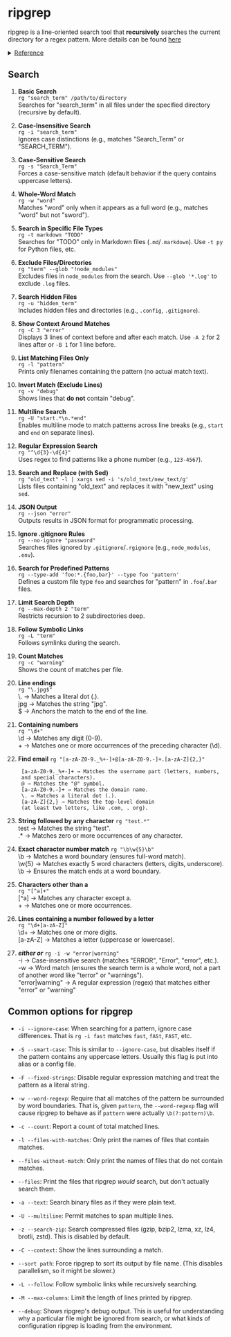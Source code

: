 # ripgrep  

<!-- toc -->

ripgrep is a line-oriented search tool that **recursively** searches the current directory for a regex pattern. More details can be found <a href="https://github.com/BurntSushi/ripgrep" target="blank">here</a>

<details>

<summary><u>Reference</u></summary>

ripgrep 14.1.1 (rev 4649aa9700)
Andrew Gallant <jamslam@gmail.com>

ripgrep (rg) recursively searches the current directory for lines matching
a regex pattern. By default, ripgrep will respect gitignore rules and
automatically skip hidden files/directories and binary files.

Use -h for short descriptions and --help for more details.

Project home page: <https://github.com/BurntSushi/ripgrep>

USAGE:
    rg [OPTIONS] PATTERN [PATH ...]
    rg [OPTIONS] -e PATTERN ... [PATH ...]
    rg [OPTIONS] -f PATTERNFILE ... [PATH ...]
    rg [OPTIONS] --files [PATH ...]
    rg [OPTIONS] --type-list
    command | rg [OPTIONS] PATTERN
    rg [OPTIONS] --help
    rg [OPTIONS] --version

POSITIONAL ARGUMENTS:
    <PATTERN>
        A regular expression used for searching. To match a pattern beginning
        with a dash, use the -e/--regexp flag.

        For example, to search for the literal '-foo', you can use this flag:

            rg -e -foo

        You can also use the special '--' delimiter to indicate that no more
        flags will be provided. Namely, the following is equivalent to the
        above:

            rg -- -foo

    <PATH>...
        A file or directory to search. Directories are searched recursively.
        File paths specified on the command line override glob and ignore
        rules.

INPUT OPTIONS:
    -e PATTERN, --regexp=PATTERN
        A pattern to search for. This option can be provided multiple times,
        where all patterns given are searched, in addition to any patterns
        provided by -f/--file. Lines matching at least one of the provided
        patterns are printed. This flag can also be used when searching for
        patterns that start with a dash.

        For example, to search for the literal -foo:

            rg -e -foo

        You can also use the special -- delimiter to indicate that no more
        flags will be provided. Namely, the following is equivalent to the
        above:

            rg -- -foo

        When -f/--file or -e/--regexp is used, then ripgrep treats all
        positional arguments as files or directories to search.

    -f PATTERNFILE, --file=PATTERNFILE
        Search for patterns from the given file, with one pattern per line.
        When this flag is used multiple times or in combination with the
        -e/--regexp flag, then all patterns provided are searched. Empty
        pattern lines will match all input lines, and the newline is not
        counted as part of the pattern.

        A line is printed if and only if it matches at least one of the
        patterns.

        When PATTERNFILE is -, then stdin will be read for the patterns.

        When -f/--file or -e/--regexp is used, then ripgrep treats all
        positional arguments as files or directories to search.

    --pre=COMMAND
        For each input PATH, this flag causes ripgrep to search the standard
        output of COMMAND PATH instead of the contents of PATH. This option
        expects the COMMAND program to either be a path or to be available in
        your PATH. Either an empty string COMMAND or the --no-pre flag will
        disable this behavior.

        WARNING: When this flag is set, ripgrep will unconditionally spawn a
        process for every file that is searched. Therefore, this can incur an
        unnecessarily large performance penalty if you don't otherwise need the
        flexibility offered by this flag. One possible mitigation to this is to
        use the --pre-glob flag to limit which files a preprocessor is run
        with.

        A preprocessor is not run when ripgrep is searching stdin.

        When searching over sets of files that may require one of several
        preprocessors, COMMAND should be a wrapper program which first
        classifies PATH based on magic numbers/content or based on the PATH
        name and then dispatches to an appropriate preprocessor. Each COMMAND
        also has its standard input connected to PATH for convenience.

        For example, a shell script for COMMAND might look like:

            case "$1" in
            *.pdf)
                exec pdftotext "$1" -
                ;;
            *)
                case $(file "$1") in
                *Zstandard*)
                    exec pzstd -cdq
                    ;;
                *)
                    exec cat
                    ;;
                esac
                ;;
            esac

        The above script uses pdftotext to convert a PDF file to plain text.
        For all other files, the script uses the file utility to sniff the type
        of the file based on its contents. If it is a compressed file in the
        Zstandard format, then pzstd is used to decompress the contents to
        stdout.

        This overrides the -z/--search-zip flag.

    --pre-glob=GLOB
        This flag works in conjunction with the --pre flag. Namely, when one or
        more --pre-glob flags are given, then only files that match the given
        set of globs will be handed to the command specified by the --pre flag.
        Any non-matching files will be searched without using the preprocessor
        command.

        This flag is useful when searching many files with the --pre flag.
        Namely, it provides the ability to avoid process overhead for files
        that don't need preprocessing. For example, given the following shell
        script, pre-pdftotext:

            #!/bin/sh
            pdftotext "$1" -

        then it is possible to use --pre pre-pdftotext --pre-glob '*.pdf' to
        make it so ripgrep only executes the pre-pdftotext command on files
        with a .pdf extension.

        Multiple --pre-glob flags may be used. Globbing rules match gitignore
        globs. Precede a glob with a ! to exclude it.

        This flag has no effect if the --pre flag is not used.

    -z, --search-zip
        This flag instructs ripgrep to search in compressed files. Currently
        gzip, bzip2, xz, LZ4, LZMA, Brotli and Zstd files are supported. This
        option expects the decompression binaries (such as gzip) to be
        available in your PATH. If the required binaries are not found, then
        ripgrep will not emit an error messages by default. Use the --debug
        flag to see more information.

        Note that this flag does not make ripgrep search archive formats as
        directory trees. It only makes ripgrep detect compressed files and then
        decompress them before searching their contents as it would any other
        file.

        This overrides the --pre flag.

        This flag can be disabled with --no-search-zip.

SEARCH OPTIONS:
    -s, --case-sensitive
        Execute the search case sensitively. This is the default mode.

        This is a global option that applies to all patterns given to ripgrep.
        Individual patterns can still be matched case insensitively by using
        inline regex flags. For example, (?i)abc will match abc case
        insensitively even when this flag is used.

        This flag overrides the -i/--ignore-case and -S/--smart-case flags.

    --crlf
        When enabled, ripgrep will treat CRLF (\r\n) as a line terminator
        instead of just \n.

        Principally, this permits the line anchor assertions ^ and $ in regex
        patterns to treat CRLF, CR or LF as line terminators instead of just
        LF. Note that they will never match between a CR and a LF. CRLF is
        treated as one single line terminator.

        When using the default regex engine, CRLF support can also be enabled
        inside the pattern with the R flag. For example, (?R:$) will match just
        before either CR or LF, but never between CR and LF.

        This flag overrides --null-data.

        This flag can be disabled with --no-crlf.

    --dfa-size-limit=NUM+SUFFIX?
        The upper size limit of the regex DFA. The default limit is something
        generous for any single pattern or for many smallish patterns. This
        should only be changed on very large regex inputs where the (slower)
        fallback regex engine may otherwise be used if the limit is reached.

        The input format accepts suffixes of K, M or G which correspond to
        kilobytes, megabytes and gigabytes, respectively. If no suffix is
        provided the input is treated as bytes.

    -E ENCODING, --encoding=ENCODING
        Specify the text encoding that ripgrep will use on all files searched.
        The default value is auto, which will cause ripgrep to do a best effort
        automatic detection of encoding on a per-file basis. Automatic
        detection in this case only applies to files that begin with a UTF-8 or
        UTF-16 byte-order mark (BOM). No other automatic detection is
        performed. One can also specify none which will then completely disable
        BOM sniffing and always result in searching the raw bytes, including a
        BOM if it's present, regardless of its encoding.

        Other supported values can be found in the list of labels here:
        https://encoding.spec.whatwg.org/#concept-encoding-get.

        For more details on encoding and how ripgrep deals with it, see
        GUIDE.md.

        The encoding detection that ripgrep uses can be reverted to its
        automatic mode via the --no-encoding flag.

    --engine=ENGINE
        Specify which regular expression engine to use. When you choose a regex
        engine, it applies that choice for every regex provided to ripgrep
        (e.g., via multiple -e/--regexp or -f/--file flags).

        Accepted values are default, pcre2, or auto.

        The default value is default, which is usually the fastest and should
        be good for most use cases. The pcre2 engine is generally useful when
        you want to use features such as look-around or backreferences. auto
        will dynamically choose between supported regex engines depending on
        the features used in a pattern on a best effort basis.

        Note that the pcre2 engine is an optional ripgrep feature. If PCRE2
        wasn't included in your build of ripgrep, then using this flag will
        result in ripgrep printing an error message and exiting.

        This overrides previous uses of the -P/--pcre2 and --auto-hybrid-regex
        flags.

    -F, --fixed-strings
        Treat all patterns as literals instead of as regular expressions. When
        this flag is used, special regular expression meta characters such as
        .(){}*+ should not need be escaped.

        This flag can be disabled with --no-fixed-strings.

    -i, --ignore-case
        When this flag is provided, all patterns will be searched case
        insensitively. The case insensitivity rules used by ripgrep's default
        regex engine conform to Unicode's "simple" case folding rules.

        This is a global option that applies to all patterns given to ripgrep.
        Individual patterns can still be matched case sensitively by using
        inline regex flags. For example, (?-i)abc will match abc case
        sensitively even when this flag is used.

        This flag overrides -s/--case-sensitive and -S/--smart-case.

    -v, --invert-match
        This flag inverts matching. That is, instead of printing lines that
        match, ripgrep will print lines that don't match.

        Note that this only inverts line-by-line matching. For example,
        combining this flag with -l/--files-with-matches will emit files that
        contain any lines that do not match the patterns given. That's not the
        same as, for example, --files-without-match, which will emit files that
        do not contain any matching lines.

        This flag can be disabled with --no-invert-match.

    -x, --line-regexp
        When enabled, ripgrep will only show matches surrounded by line
        boundaries. This is equivalent to surrounding every pattern with ^ and
        $. In other words, this only prints lines where the entire line
        participates in a match.

        This overrides the -w/--word-regexp flag.

    -m NUM, --max-count=NUM
        Limit the number of matching lines per file searched to NUM.

        Note that 0 is a legal value but not likely to be useful. When used,
        ripgrep won't search anything.

    --mmap
        When enabled, ripgrep will search using memory maps when possible. This
        is enabled by default when ripgrep thinks it will be faster.

        Memory map searching cannot be used in all circumstances. For example,
        when searching virtual files or streams likes stdin. In such cases,
        memory maps will not be used even when this flag is enabled.

        Note that ripgrep may abort unexpectedly when memory maps are used if
        it searches a file that is simultaneously truncated. Users can opt out
        of this possibility by disabling memory maps.

        This flag can be disabled with --no-mmap.

    -U, --multiline
        This flag enable searching across multiple lines.

        When multiline mode is enabled, ripgrep will lift the restriction that
        a match cannot include a line terminator. For example, when multiline
        mode is not enabled (the default), then the regex \p{any} will match
        any Unicode codepoint other than \n. Similarly, the regex \n is
        explicitly forbidden, and if you try to use it, ripgrep will return an
        error. However, when multiline mode is enabled, \p{any} will match any
        Unicode codepoint, including \n, and regexes like \n are permitted.

        An important caveat is that multiline mode does not change the match
        semantics of .. Namely, in most regex matchers, a . will by default
        match any character other than \n, and this is true in ripgrep as well.
        In order to make . match \n, you must enable the "dot all" flag inside
        the regex. For example, both (?s). and (?s:.) have the same semantics,
        where . will match any character, including \n. Alternatively, the
        --multiline-dotall flag may be passed to make the "dot all" behavior
        the default. This flag only applies when multiline search is enabled.

        There is no limit on the number of the lines that a single match can
        span.

        WARNING: Because of how the underlying regex engine works, multiline
        searches may be slower than normal line-oriented searches, and they may
        also use more memory. In particular, when multiline mode is enabled,
        ripgrep requires that each file it searches is laid out contiguously in
        memory (either by reading it onto the heap or by memory-mapping it).
        Things that cannot be memory-mapped (such as stdin) will be consumed
        until EOF before searching can begin. In general, ripgrep will only do
        these things when necessary. Specifically, if the -U/--multiline flag
        is provided but the regex does not contain patterns that would match \n
        characters, then ripgrep will automatically avoid reading each file
        into memory before searching it. Nevertheless, if you only care about
        matches spanning at most one line, then it is always better to disable
        multiline mode.

        This overrides the --stop-on-nonmatch flag.

        This flag can be disabled with --no-multiline.

    --multiline-dotall
        This flag enables "dot all" mode in all regex patterns. This causes .
        to match line terminators when multiline searching is enabled. This
        flag has no effect if multiline searching isn't enabled with the
        -U/--multiline flag.

        Normally, a . will match any character except line terminators. While
        this behavior typically isn't relevant for line-oriented matching
        (since matches can span at most one line), this can be useful when
        searching with the -U/--multiline flag. By default, multiline mode runs
        without "dot all" mode enabled.

        This flag is generally intended to be used in an alias or your ripgrep
        config file if you prefer "dot all" semantics by default. Note that
        regardless of whether this flag is used, "dot all" semantics can still
        be controlled via inline flags in the regex pattern itself, e.g.,
        (?s:.) always enables "dot all" whereas (?-s:.) always disables "dot
        all". Moreover, you can use character classes like \p{any} to match any
        Unicode codepoint regardless of whether "dot all" mode is enabled or
        not.

        This flag can be disabled with --no-multiline-dotall.

    --no-unicode
        This flag disables Unicode mode for all patterns given to ripgrep.

        By default, ripgrep will enable "Unicode mode" in all of its regexes.
        This has a number of consequences:

        ΓÇó . will only match valid UTF-8 encoded Unicode scalar values.

        ΓÇó Classes like \w, \s, \d are all Unicode aware and much bigger than
        their ASCII only versions.

        ΓÇó Case insensitive matching will use Unicode case folding.

        ΓÇó A large array of classes like \p{Emoji} are available. (Although the
        specific set of classes available varies based on the regex engine. In
        general, the default regex engine has more classes available to it.)

        ΓÇó Word boundaries (\b and \B) use the Unicode definition of a word
        character.

        In some cases it can be desirable to turn these things off. This flag
        will do exactly that. For example, Unicode mode can sometimes have a
        negative impact on performance, especially when things like \w are used
        frequently (including via bounded repetitions like \w{100}) when only
        their ASCII interpretation is needed.

        This flag can be disabled with --unicode.

    --null-data
        Enabling this flag causes ripgrep to use NUL as a line terminator
        instead of the default of \n.

        This is useful when searching large binary files that would otherwise
        have very long lines if \n were used as the line terminator. In
        particular, ripgrep requires that, at a minimum, each line must fit
        into memory. Using NUL instead can be a useful stopgap to keep memory
        requirements low and avoid OOM (out of memory) conditions.

        This is also useful for processing NUL delimited data, such as that
        emitted when using ripgrep's -0/--null flag or find's --print0 flag.

        Using this flag implies -a/--text. It also overrides --crlf.

    -P, --pcre2
        When this flag is present, ripgrep will use the PCRE2 regex engine
        instead of its default regex engine.

        This is generally useful when you want to use features such as
        look-around or backreferences.

        Using this flag is the same as passing --engine=pcre2. Users may
        instead elect to use --engine=auto to ask ripgrep to automatically
        select the right regex engine based on the patterns given. This flag
        and the --engine flag override one another.

        Note that PCRE2 is an optional ripgrep feature. If PCRE2 wasn't
        included in your build of ripgrep, then using this flag will result in
        ripgrep printing an error message and exiting. PCRE2 may also have
        worse user experience in some cases, since it has fewer introspection
        APIs than ripgrep's default regex engine. For example, if you use a \n
        in a PCRE2 regex without the -U/--multiline flag, then ripgrep will
        silently fail to match anything instead of reporting an error
        immediately (like it does with the default regex engine).

        This flag can be disabled with --no-pcre2.

    --regex-size-limit=NUM+SUFFIX?
        The size limit of the compiled regex, where the compiled regex
        generally corresponds to a single object in memory that can match all
        of the patterns provided to ripgrep. The default limit is generous
        enough that most reasonable patterns (or even a small number of them)
        should fit.

        This useful to change when you explicitly want to let ripgrep spend
        potentially much more time and/or memory building a regex matcher.

        The input format accepts suffixes of K, M or G which correspond to
        kilobytes, megabytes and gigabytes, respectively. If no suffix is
        provided the input is treated as bytes.

    -S, --smart-case
        This flag instructs ripgrep to searches case insensitively if the
        pattern is all lowercase. Otherwise, ripgrep will search case
        sensitively.

        A pattern is considered all lowercase if both of the following rules
        hold:

        ΓÇó First, the pattern contains at least one literal character. For
        example, a\w contains a literal (a) but just \w does not.

        ΓÇó Second, of the literals in the pattern, none of them are considered
        to be uppercase according to Unicode. For example, foo\pL has no
        uppercase literals but Foo\pL does.

        This overrides the -s/--case-sensitive and -i/--ignore-case flags.

    --stop-on-nonmatch
        Enabling this option will cause ripgrep to stop reading a file once it
        encounters a non-matching line after it has encountered a matching
        line. This is useful if it is expected that all matches in a given file
        will be on sequential lines, for example due to the lines being sorted.

        This overrides the -U/--multiline flag.

    -a, --text
        This flag instructs ripgrep to search binary files as if they were
        text. When this flag is present, ripgrep's binary file detection is
        disabled. This means that when a binary file is searched, its contents
        may be printed if there is a match. This may cause escape codes to be
        printed that alter the behavior of your terminal.

        When binary file detection is enabled, it is imperfect. In general, it
        uses a simple heuristic. If a NUL byte is seen during search, then the
        file is considered binary and searching stops (unless this flag is
        present). Alternatively, if the --binary flag is used, then ripgrep
        will only quit when it sees a NUL byte after it sees a match (or
        searches the entire file).

        This flag overrides the --binary flag.

        This flag can be disabled with --no-text.

    -j NUM, --threads=NUM
        This flag sets the approximate number of threads to use. A value of 0
        (which is the default) causes ripgrep to choose the thread count using
        heuristics.

    -w, --word-regexp
        When enabled, ripgrep will only show matches surrounded by word
        boundaries. This is equivalent to surrounding every pattern with
        \b{start-half} and \b{end-half}.

        This overrides the -x/--line-regexp flag.

    --auto-hybrid-regex
        DEPRECATED. Use --engine instead.

        When this flag is used, ripgrep will dynamically choose between
        supported regex engines depending on the features used in a pattern.
        When ripgrep chooses a regex engine, it applies that choice for every
        regex provided to ripgrep (e.g., via multiple -e/--regexp or -f/--file
        flags).

        As an example of how this flag might behave, ripgrep will attempt to
        use its default finite automata based regex engine whenever the pattern
        can be successfully compiled with that regex engine. If PCRE2 is
        enabled and if the pattern given could not be compiled with the default
        regex engine, then PCRE2 will be automatically used for searching. If
        PCRE2 isn't available, then this flag has no effect because there is
        only one regex engine to choose from.

        In the future, ripgrep may adjust its heuristics for how it decides
        which regex engine to use. In general, the heuristics will be limited
        to a static analysis of the patterns, and not to any specific runtime
        behavior observed while searching files.

        The primary downside of using this flag is that it may not always be
        obvious which regex engine ripgrep uses, and thus, the match semantics
        or performance profile of ripgrep may subtly and unexpectedly change.
        However, in many cases, all regex engines will agree on what
        constitutes a match and it can be nice to transparently support more
        advanced regex features like look-around and backreferences without
        explicitly needing to enable them.

        This flag can be disabled with --no-auto-hybrid-regex.

    --no-pcre2-unicode
        DEPRECATED. Use --no-unicode instead.

        Note that Unicode mode is enabled by default.

        This flag can be disabled with --pcre2-unicode.

FILTER OPTIONS:
    --binary
        Enabling this flag will cause ripgrep to search binary files. By
        default, ripgrep attempts to automatically skip binary files in order
        to improve the relevance of results and make the search faster.

        Binary files are heuristically detected based on whether they contain a
        NUL byte or not. By default (without this flag set), once a NUL: byte
        is seen, ripgrep will stop searching the file. Usually, NUL bytes occur
        in the beginning of most binary files. If a NUL byte occurs after a
        match, then ripgrep will not print the match, stop searching that file,
        and emit a warning that some matches are being suppressed.

        In contrast, when this flag is provided, ripgrep will continue
        searching a file even if a NUL byte is found. In particular, if a NUL
        byte is found then ripgrep will continue searching until either a match
        is found or the end of the file is reached, whichever comes sooner. If
        a match is found, then ripgrep will stop and print a warning saying
        that the search stopped prematurely.

        If you want ripgrep to search a file without any special NUL byte
        handling at all (and potentially print binary data to stdout), then you
        should use the -a/--text flag.

        The --binary flag is a flag for controlling ripgrep's automatic
        filtering mechanism. As such, it does not need to be used when
        searching a file explicitly or when searching stdin. That is, it is
        only applicable when recursively searching a directory.

        When the -u/--unrestricted flag is provided for a third time, then this
        flag is automatically enabled.

        This flag overrides the -a/--text flag.

        This flag can be disabled with --no-binary.

    -L, --follow
        This flag instructs ripgrep to follow symbolic links while traversing
        directories. This behavior is disabled by default. Note that ripgrep
        will check for symbolic link loops and report errors if it finds one.
        ripgrep will also report errors for broken links. To suppress error
        messages, use the --no-messages flag.

        This flag can be disabled with --no-follow.

    -g GLOB, --glob=GLOB
        Include or exclude files and directories for searching that match the
        given glob. This always overrides any other ignore logic. Multiple glob
        flags may be used. Globbing rules match .gitignore globs. Precede a
        glob with a ! to exclude it. If multiple globs match a file or
        directory, the glob given later in the command line takes precedence.

        As an extension, globs support specifying alternatives: "-g'"ab{c,d}*'
        is equivalent to "-g""abc""-g"abd. Empty alternatives like "-g'"ab{,c}'
        are not currently supported. Note that this syntax extension is also
        currently enabled in gitignore files, even though this syntax isn't
        supported by git itself. ripgrep may disable this syntax extension in
        gitignore files, but it will always remain available via the -g/--glob
        flag.

        When this flag is set, every file and directory is applied to it to
        test for a match. For example, if you only want to search in a
        particular directory foo, then "-g"foo is incorrect because foo/bar
        does not match the glob foo. Instead, you should use "-g'"foo/**'.

    --glob-case-insensitive
        Process all glob patterns given with the -g/--glob flag case
        insensitively. This effectively treats -g/--glob as --iglob.

        This flag can be disabled with --no-glob-case-insensitive.

    -., --hidden
        Search hidden files and directories. By default, hidden files and
        directories are skipped. Note that if a hidden file or a directory is
        whitelisted in an ignore file, then it will be searched even if this
        flag isn't provided. Similarly if a hidden file or directory is given
        explicitly as an argument to ripgrep.

        A file or directory is considered hidden if its base name starts with a
        dot character (.). On operating systems which support a "hidden" file
        attribute, like Windows, files with this attribute are also considered
        hidden.

        This flag can be disabled with --no-hidden.

    --iglob=GLOB
        Include or exclude files and directories for searching that match the
        given glob. This always overrides any other ignore logic. Multiple glob
        flags may be used. Globbing rules match .gitignore globs. Precede a
        glob with a ! to exclude it. If multiple globs match a file or
        directory, the glob given later in the command line takes precedence.
        Globs used via this flag are matched case insensitively.

    --ignore-file=PATH
        Specifies a path to one or more gitignore formatted rules files. These
        patterns are applied after the patterns found in .gitignore, .rgignore
        and .ignore are applied and are matched relative to the current working
        directory. Multiple additional ignore files can be specified by using
        this flag repeatedly. When specifying multiple ignore files, earlier
        files have lower precedence than later files.

        If you are looking for a way to include or exclude files and
        directories directly on the command line, then use -g/--glob instead.

    --ignore-file-case-insensitive
        Process ignore files (.gitignore, .ignore, etc.) case insensitively.
        Note that this comes with a performance penalty and is most useful on
        case insensitive file systems (such as Windows).

        This flag can be disabled with --no-ignore-file-case-insensitive.

    -d NUM, --max-depth=NUM
        This flag limits the depth of directory traversal to NUM levels beyond
        the paths given. A value of 0 only searches the explicitly given paths
        themselves.

        For example, rg --max-depth 0 dir/ is a no-op because dir/ will not be
        descended into. rg --max-depth 1 dir/ will search only the direct
        children of dir.

        An alternative spelling for this flag is --maxdepth.

    --max-filesize=NUM+SUFFIX?
        Ignore files larger than NUM in size. This does not apply to
        directories.

        The input format accepts suffixes of K, M or G which correspond to
        kilobytes, megabytes and gigabytes, respectively. If no suffix is
        provided the input is treated as bytes.

        Examples: --max-filesize 50K or --max-filesize 80M.

    --no-ignore
        When set, ignore files such as .gitignore, .ignore and .rgignore will
        not be respected. This implies --no-ignore-dot, --no-ignore-exclude,
        --no-ignore-global, --no-ignore-parent and --no-ignore-vcs.

        This does not imply --no-ignore-files, since --ignore-file is specified
        explicitly as a command line argument.

        When given only once, the -u/--unrestricted flag is identical in
        behavior to this flag and can be considered an alias. However,
        subsequent -u/--unrestricted flags have additional effects.

        This flag can be disabled with --ignore.

    --no-ignore-dot
        Don't respect filter rules from .ignore or .rgignore files.

        This does not impact whether ripgrep will ignore files and directories
        whose names begin with a dot. For that, see the -./--hidden flag. This
        flag also does not impact whether filter rules from .gitignore files
        are respected.

        This flag can be disabled with --ignore-dot.

    --no-ignore-exclude
        Don't respect filter rules from files that are manually configured for
        the repository. For example, this includes git's .git/info/exclude.

        This flag can be disabled with --ignore-exclude.

    --no-ignore-files
        When set, any --ignore-file flags, even ones that come after this flag,
        are ignored.

        This flag can be disabled with --ignore-files.

    --no-ignore-global
        Don't respect filter rules from ignore files that come from "global"
        sources such as git's core.excludesFile configuration option (which
        defaults to $HOME/.config/git/ignore).

        This flag can be disabled with --ignore-global.

    --no-ignore-parent
        When this flag is set, filter rules from ignore files found in parent
        directories are not respected. By default, ripgrep will ascend the
        parent directories of the current working directory to look for any
        applicable ignore files that should be applied. In some cases this may
        not be desirable.

        This flag can be disabled with --ignore-parent.

    --no-ignore-vcs
        When given, filter rules from source control ignore files (e.g.,
        .gitignore) are not respected. By default, ripgrep respects git's
        ignore rules for automatic filtering. In some cases, it may not be
        desirable to respect the source control's ignore rules and instead only
        respect rules in .ignore or .rgignore.

        This flag implies --no-ignore-parent for source control ignore files as
        well.

        This flag can be disabled with --ignore-vcs.

    --no-require-git
        When this flag is given, source control ignore files such as .gitignore
        are respected even if no git repository is present.

        By default, ripgrep will only respect filter rules from source control
        ignore files when ripgrep detects that the search is executed inside a
        source control repository. For example, when a .git directory is
        observed.

        This flag relaxes the default restriction. For example, it might be
        useful when the contents of a git repository are stored or copied
        somewhere, but where the repository state is absent.

        This flag can be disabled with --require-git.

    --one-file-system
        When enabled, ripgrep will not cross file system boundaries relative to
        where the search started from.

        Note that this applies to each path argument given to ripgrep. For
        example, in the command

            rg --one-file-system /foo/bar /quux/baz

        ripgrep will search both /foo/bar and /quux/baz even if they are on
        different file systems, but will not cross a file system boundary when
        traversing each path's directory tree.

        This is similar to find's -xdev or -mount flag.

        This flag can be disabled with --no-one-file-system.

    -t TYPE, --type=TYPE
        This flag limits ripgrep to searching files matching TYPE. Multiple
        -t/--type flags may be provided.

        This flag supports the special value all, which will behave as if
        -t/--type was provided for every file type supported by ripgrep
        (including any custom file types). The end result is that --type=all
        causes ripgrep to search in "whitelist" mode, where it will only search
        files it recognizes via its type definitions.

        Note that this flag has lower precedence than both the -g/--glob flag
        and any rules found in ignore files.

        To see the list of available file types, use the --type-list flag.

    -T TYPE, --type-not=TYPE
        Do not search files matching TYPE. Multiple -T/--type-not flags may be
        provided. Use the --type-list flag to list all available types.

        This flag supports the special value all, which will behave as if
        -T/--type-not was provided for every file type supported by ripgrep
        (including any custom file types). The end result is that
        --type-not=all causes ripgrep to search in "blacklist" mode, where it
        will only search files that are unrecognized by its type definitions.

        To see the list of available file types, use the --type-list flag.

    --type-add=TYPESPEC
        This flag adds a new glob for a particular file type. Only one glob can
        be added at a time. Multiple --type-add flags can be provided. Unless
        --type-clear is used, globs are added to any existing globs defined
        inside of ripgrep.

        Note that this must be passed to every invocation of ripgrep. Type
        settings are not persisted. See CONFIGURATION FILES for a workaround.

        Example:

            rg --type-add 'foo:*.foo' -tfoo PATTERN

        This flag can also be used to include rules from other types with the
        special include directive. The include directive permits specifying one
        or more other type names (separated by a comma) that have been defined
        and its rules will automatically be imported into the type specified.
        For example, to create a type called src that matches C++, Python and
        Markdown files, one can use:

            --type-add 'src:include:cpp,py,md'

        Additional glob rules can still be added to the src type by using this
        flag again:

            --type-add 'src:include:cpp,py,md' --type-add 'src:*.foo'

        Note that type names must consist only of Unicode letters or numbers.
        Punctuation characters are not allowed.

    --type-clear=TYPE
        Clear the file type globs previously defined for TYPE. This clears any
        previously defined globs for the TYPE, but globs can be added after
        this flag.

        Note that this must be passed to every invocation of ripgrep. Type
        settings are not persisted. See CONFIGURATION FILES for a workaround.

    -u, --unrestricted
        This flag reduces the level of "smart" filtering. Repeated uses (up to
        3) reduces the filtering even more. When repeated three times, ripgrep
        will search every file in a directory tree.

        A single -u/--unrestricted flag is equivalent to --no-ignore. Two
        -u/--unrestricted flags is equivalent to --no-ignore -./--hidden. Three
        -u/--unrestricted flags is equivalent to --no-ignore -./--hidden
        --binary.

        The only filtering ripgrep still does when -uuu is given is to skip
        symbolic links and to avoid printing matches from binary files.
        Symbolic links can be followed via the -L/--follow flag, and binary
        files can be treated as text files via the -a/--text flag.

OUTPUT OPTIONS:
    -A NUM, --after-context=NUM
        Show NUM lines after each match.

        This overrides the --passthru flag and partially overrides the
        -C/--context flag.

    -B NUM, --before-context=NUM
        Show NUM lines before each match.

        This overrides the --passthru flag and partially overrides the
        -C/--context flag.

    --block-buffered
        When enabled, ripgrep will use block buffering. That is, whenever a
        matching line is found, it will be written to an in-memory buffer and
        will not be written to stdout until the buffer reaches a certain size.
        This is the default when ripgrep's stdout is redirected to a pipeline
        or a file. When ripgrep's stdout is connected to a tty, line buffering
        will be used by default. Forcing block buffering can be useful when
        dumping a large amount of contents to a tty.

        This overrides the --line-buffered flag.

        This flag can be disabled with --no-block-buffered.

    -b, --byte-offset
        Print the 0-based byte offset within the input file before each line of
        output. If -o/--only-matching is specified, print the offset of the
        matched text itself.

        If ripgrep does transcoding, then the byte offset is in terms of the
        result of transcoding and not the original data. This applies similarly
        to other transformations on the data, such as decompression or a --pre
        filter.

        This flag can be disabled with --no-byte-offset.

    --color=WHEN
        This flag controls when to use colors. The default setting is auto,
        which means ripgrep will try to guess when to use colors. For example,
        if ripgrep is printing to a tty, then it will use colors, but if it is
        redirected to a file or a pipe, then it will suppress color output.

        ripgrep will suppress color output by default in some other
        circumstances as well. These include, but are not limited to:

        ΓÇó When the TERM environment variable is not set or set to dumb.

        ΓÇó When the NO_COLOR environment variable is set (regardless of value).

        ΓÇó When flags that imply no use for colors are given. For example,
        --vimgrep and --json.

        The possible values for this flag are:

        never: Colors will never be used.

        auto: The default. ripgrep tries to be smart.

        always: Colors will always be used regardless of where output is sent.

        ansi: Like 'always', but emits ANSI escapes (even in a Windows
        console).

        This flag also controls whether hyperlinks are emitted. For example,
        when a hyperlink format is specified, hyperlinks won't be used when
        color is suppressed. If one wants to emit hyperlinks but no colors,
        then one must use the --colors flag to manually set all color styles to
        none:

            --colors 'path:none' \
            --colors 'line:none' \
            --colors 'column:none' \
            --colors 'match:none'

    --colors=COLOR_SPEC
        This flag specifies color settings for use in the output. This flag may
        be provided multiple times. Settings are applied iteratively.
        Pre-existing color labels are limited to one of eight choices: red,
        blue, green, cyan, magenta, yellow, white and black. Styles are limited
        to nobold, bold, nointense, intense, nounderline or underline.

        The format of the flag is {type}:{attribute}:{value}. type should be
        one of path, line, column or match. attribute can be fg, bg or style.
        value is either a color (for fg and bg) or a text style. A special
        format, {type}:none, will clear all color settings for type.

        For example, the following command will change the match color to
        magenta and the background color for line numbers to yellow:

            rg --colors 'match:fg:magenta' --colors 'line:bg:yellow'

        Extended colors can be used for value when the tty supports ANSI color
        sequences. These are specified as either x (256-color) or x,x,x (24-bit
        truecolor) where x is a number between 0 and 255 inclusive. x may be
        given as a normal decimal number or a hexadecimal number, which is
        prefixed by 0x.

        For example, the following command will change the match background
        color to that represented by the rgb value (0,128,255):

            rg --colors 'match:bg:0,128,255'

        or, equivalently,

            rg --colors 'match:bg:0x0,0x80,0xFF'

        Note that the intense and nointense styles will have no effect when
        used alongside these extended color codes.

    --column
        Show column numbers (1-based). This only shows the column numbers for
        the first match on each line. This does not try to account for Unicode.
        One byte is equal to one column. This implies -n/--line-number.

        When -o/--only-matching is used, then the column numbers written
        correspond to the start of each match.

        This flag can be disabled with --no-column.

    -C NUM, --context=NUM
        Show NUM lines before and after each match. This is equivalent to
        providing both the -B/--before-context and -A/--after-context flags
        with the same value.

        This overrides the --passthru flag. The -A/--after-context and
        -B/--before-context flags both partially override this flag, regardless
        of the order. For example, -A2 -C1 is equivalent to -A2 -B1.

    --context-separator=SEPARATOR
        The string used to separate non-contiguous context lines in the output.
        This is only used when one of the context flags is used (that is,
        -A/--after-context, -B/--before-context or -C/--context). Escape
        sequences like \x7F or \t may be used. The default value is --.

        When the context separator is set to an empty string, then a line break
        is still inserted. To completely disable context separators, use the
        --no-context-separator flag.

    --field-context-separator=SEPARATOR
        Set the field context separator. This separator is only used when
        printing contextual lines. It is used to delimit file paths, line
        numbers, columns and the contextual line itself. The separator may be
        any number of bytes, including zero. Escape sequences like \x7F or \t
        may be used.

        The - character is the default value.

    --field-match-separator=SEPARATOR
        Set the field match separator. This separator is only used when
        printing matching lines. It is used to delimit file paths, line
        numbers, columns and the matching line itself. The separator may be any
        number of bytes, including zero. Escape sequences like \x7F or \t may
        be used.

        The : character is the default value.

    --heading
        This flag prints the file path above clusters of matches from each file
        instead of printing the file path as a prefix for each matched line.

        This is the default mode when printing to a tty.

        When stdout is not a tty, then ripgrep will default to the standard
        grep-like format. One can force this format in Unix-like environments
        by piping the output of ripgrep to cat. For example, rg foo | cat.

        This flag can be disabled with --no-heading.

    -h, --help
        This flag prints the help output for ripgrep.

        Unlike most other flags, the behavior of the short flag, -h, and the
        long flag, --help, is different. The short flag will show a condensed
        help output while the long flag will show a verbose help output. The
        verbose help output has complete documentation, where as the condensed
        help output will show only a single line for every flag.

    --hostname-bin=COMMAND
        This flag controls how ripgrep determines this system's hostname. The
        flag's value should correspond to an executable (either a path or
        something that can be found via your system's PATH environment
        variable). When set, ripgrep will run this executable, with no
        arguments, and treat its output (with leading and trailing whitespace
        stripped) as your system's hostname.

        When not set (the default, or the empty string), ripgrep will try to
        automatically detect your system's hostname. On Unix, this corresponds
        to calling gethostname. On Windows, this corresponds to calling
        GetComputerNameExW to fetch the system's "physical DNS hostname."

        ripgrep uses your system's hostname for producing hyperlinks.

    --hyperlink-format=FORMAT
        Set the format of hyperlinks to use when printing results. Hyperlinks
        make certain elements of ripgrep's output, such as file paths,
        clickable. This generally only works in terminal emulators that support
        OSC-8 hyperlinks. For example, the format file://{host}{path} will emit
        an RFC 8089 hyperlink. To see the format that ripgrep is using, pass
        the --debug flag.

        Alternatively, a format string may correspond to one of the following
        aliases: default, none, file, grep+, kitty, macvim, textmate, vscode,
        vscode-insiders, vscodium. The alias will be replaced with a format
        string that is intended to work for the corresponding application.

        The following variables are available in the format string:

        {path}: Required. This is replaced with a path to a matching file. The
        path is guaranteed to be absolute and percent encoded such that it is
        valid to put into a URI. Note that a path is guaranteed to start with a
        /.

        {host}: Optional. This is replaced with your system's hostname. On
        Unix, this corresponds to calling gethostname. On Windows, this
        corresponds to calling GetComputerNameExW to fetch the system's
        "physical DNS hostname." Alternatively, if --hostname-bin was provided,
        then the hostname returned from the output of that program will be
        returned. If no hostname could be found, then this variable is replaced
        with the empty string.

        {line}: Optional. If appropriate, this is replaced with the line number
        of a match. If no line number is available (for example, if
        --no-line-number was given), then it is automatically replaced with the
        value 1.

        {column}: Optional, but requires the presence of {line}. If
        appropriate, this is replaced with the column number of a match. If no
        column number is available (for example, if --no-column was given),
        then it is automatically replaced with the value 1.

        {wslprefix}: Optional. This is a special value that is set to
        wsl$/WSL_DISTRO_NAME, where WSL_DISTRO_NAME corresponds to the value of
        the equivalent environment variable. If the system is not Unix or if
        the WSL_DISTRO_NAME environment variable is not set, then this is
        replaced with the empty string.

        A format string may be empty. An empty format string is equivalent to
        the none alias. In this case, hyperlinks will be disabled.

        At present, ripgrep does not enable hyperlinks by default. Users must
        opt into them. If you aren't sure what format to use, try default.

        Like colors, when ripgrep detects that stdout is not connected to a
        tty, then hyperlinks are automatically disabled, regardless of the
        value of this flag. Users can pass --color=always to forcefully emit
        hyperlinks.

        Note that hyperlinks are only written when a path is also in the output
        and colors are enabled. To write hyperlinks without colors, you'll need
        to configure ripgrep to not colorize anything without actually
        disabling all ANSI escape codes completely:

            --colors 'path:none' \
            --colors 'line:none' \
            --colors 'column:none' \
            --colors 'match:none'

        ripgrep works this way because it treats the --color flag as a proxy
        for whether ANSI escape codes should be used at all. This means that
        environment variables like NO_COLOR=1 and TERM=dumb not only disable
        colors, but hyperlinks as well. Similarly, colors and hyperlinks are
        disabled when ripgrep is not writing to a tty. (Unless one forces the
        issue by setting --color=always.)

        If you're searching a file directly, for example:

            rg foo path/to/file

        then hyperlinks will not be emitted since the path given does not
        appear in the output. To make the path appear, and thus also a
        hyperlink, use the -H/--with-filename flag.

        For more information on hyperlinks in terminal emulators, see:
        https://gist.github.com/egmontkob/eb114294efbcd5adb1944c9f3cb5feda

    --include-zero
        When used with -c/--count or --count-matches, this causes ripgrep to
        print the number of matches for each file even if there were zero
        matches. This is disabled by default but can be enabled to make ripgrep
        behave more like grep.

        This flag can be disabled with --no-include-zero.

    --line-buffered
        When enabled, ripgrep will always use line buffering. That is, whenever
        a matching line is found, it will be flushed to stdout immediately.
        This is the default when ripgrep's stdout is connected to a tty, but
        otherwise, ripgrep will use block buffering, which is typically faster.
        This flag forces ripgrep to use line buffering even if it would
        otherwise use block buffering. This is typically useful in shell
        pipelines, for example:

            tail -f something.log | rg foo --line-buffered | rg bar

        This overrides the --block-buffered flag.

        This flag can be disabled with --no-line-buffered.

    -n, --line-number
        Show line numbers (1-based).

        This is enabled by default when stdout is connected to a tty.

        This flag can be disabled by -N/--no-line-number.

    -N, --no-line-number
        Suppress line numbers.

        Line numbers are off by default when stdout is not connected to a tty.

        Line numbers can be forcefully turned on by -n/--line-number.

    -M NUM, --max-columns=NUM
        When given, ripgrep will omit lines longer than this limit in bytes.
        Instead of printing long lines, only the number of matches in that line
        is printed.

        When this flag is omitted or is set to 0, then it has no effect.

    --max-columns-preview
        Prints a preview for lines exceeding the configured max column limit.

        When the -M/--max-columns flag is used, ripgrep will by default
        completely replace any line that is too long with a message indicating
        that a matching line was removed. When this flag is combined with
        -M/--max-columns, a preview of the line (corresponding to the limit
        size) is shown instead, where the part of the line exceeding the limit
        is not shown.

        If the -M/--max-columns flag is not set, then this has no effect.

        This flag can be disabled with --no-max-columns-preview.

    -0, --null
        Whenever a file path is printed, follow it with a NUL byte. This
        includes printing file paths before matches, and when printing a list
        of matching files such as with -c/--count, -l/--files-with-matches and
        --files. This option is useful for use with xargs.

    -o, --only-matching
        Print only the matched (non-empty) parts of a matching line, with each
        such part on a separate output line.

    --path-separator=SEPARATOR
        Set the path separator to use when printing file paths. This defaults
        to your platform's path separator, which is / on Unix and \ on Windows.
        This flag is intended for overriding the default when the environment
        demands it (e.g., cygwin). A path separator is limited to a single
        byte.

        Setting this flag to an empty string reverts it to its default
        behavior. That is, the path separator is automatically chosen based on
        the environment.

    --passthru
        Print both matching and non-matching lines.

        Another way to achieve a similar effect is by modifying your pattern to
        match the empty string. For example, if you are searching using rg foo,
        then using rg '^|foo' instead will emit every line in every file
        searched, but only occurrences of foo will be highlighted. This flag
        enables the same behavior without needing to modify the pattern.

        An alternative spelling for this flag is --passthrough.

        This overrides the -C/--context, -A/--after-context and
        -B/--before-context flags.

    -p, --pretty
        This is a convenience alias for --color=always --heading --line-number.
        This flag is useful when you still want pretty output even if you're
        piping ripgrep to another program or file. For example: rg -p foo |
        less -R.

    -q, --quiet
        Do not print anything to stdout. If a match is found in a file, then
        ripgrep will stop searching. This is useful when ripgrep is used only
        for its exit code (which will be an error code if no matches are
        found).

        When --files is used, ripgrep will stop finding files after finding the
        first file that does not match any ignore rules.

    -r REPLACEMENT, --replace=REPLACEMENT
        Replaces every match with the text given when printing results. Neither
        this flag nor any other ripgrep flag will modify your files.

        Capture group indices (e.g., $5) and names (e.g., $foo) are supported
        in the replacement string. Capture group indices are numbered based on
        the position of the opening parenthesis of the group, where the
        leftmost such group is $1. The special $0 group corresponds to the
        entire match.

        The name of a group is formed by taking the longest string of letters,
        numbers and underscores (i.e. [_0-9A-Za-z]) after the $. For example,
        $1a will be replaced with the group named 1a, not the group at index 1.
        If the group's name contains characters that aren't letters, numbers or
        underscores, or you want to immediately follow the group with another
        string, the name should be put inside braces. For example, ${1}a will
        take the content of the group at index 1 and append a to the end of it.

        If an index or name does not refer to a valid capture group, it will be
        replaced with an empty string.

        In shells such as Bash and zsh, you should wrap the pattern in single
        quotes instead of double quotes. Otherwise, capture group indices will
        be replaced by expanded shell variables which will most likely be
        empty.

        To write a literal $, use $$.

        Note that the replacement by default replaces each match, and not the
        entire line. To replace the entire line, you should match the entire
        line.

        This flag can be used with the -o/--only-matching flag.

    --sort=SORTBY
        This flag enables sorting of results in ascending order. The possible
        values for this flag are:

        none: (Default) Do not sort results. Fastest. Can be multi-threaded.

        path: Sort by file path. Always single-threaded. The order is
        determined by sorting files in each directory entry during traversal.
        This means that given the files a/b and a+, the latter will sort after
        the former even though + would normally sort before /.

        modified: Sort by the last modified time on a file. Always
        single-threaded.

        accessed: Sort by the last accessed time on a file. Always
        single-threaded.

        created: Sort by the creation time on a file. Always single-threaded.

        If the chosen (manually or by-default) sorting criteria isn't available
        on your system (for example, creation time is not available on ext4
        file systems), then ripgrep will attempt to detect this, print an error
        and exit without searching.

        To sort results in reverse or descending order, use the --sortr flag.
        Also, this flag overrides --sortr.

        Note that sorting results currently always forces ripgrep to abandon
        parallelism and run in a single thread.

    --sortr=SORTBY
        This flag enables sorting of results in descending order. The possible
        values for this flag are:

        none: (Default) Do not sort results. Fastest. Can be multi-threaded.

        path: Sort by file path. Always single-threaded. The order is
        determined by sorting files in each directory entry during traversal.
        This means that given the files a/b and a+, the latter will sort before
        the former even though + would normally sort after / when doing a
        reverse lexicographic sort.

        modified: Sort by the last modified time on a file. Always
        single-threaded.

        accessed: Sort by the last accessed time on a file. Always
        single-threaded.

        created: Sort by the creation time on a file. Always single-threaded.

        If the chosen (manually or by-default) sorting criteria isn't available
        on your system (for example, creation time is not available on ext4
        file systems), then ripgrep will attempt to detect this, print an error
        and exit without searching.

        To sort results in ascending order, use the --sort flag. Also, this
        flag overrides --sort.

        Note that sorting results currently always forces ripgrep to abandon
        parallelism and run in a single thread.

    --trim
        When set, all ASCII whitespace at the beginning of each line printed
        will be removed.

        This flag can be disabled with --no-trim.

    --vimgrep
        This flag instructs ripgrep to print results with every match on its
        own line, including line numbers and column numbers.

        With this option, a line with more than one match will be printed in
        its entirety more than once. For that reason, the total amount of
        output as a result of this flag can be quadratic in the size of the
        input. For example, if the pattern matches every byte in an input file,
        then each line will be repeated for every byte matched. For this
        reason, users should only use this flag when there is no other choice.
        Editor integrations should prefer some other way of reading results
        from ripgrep, such as via the --json flag. One alternative to avoiding
        exorbitant memory usage is to force ripgrep into single threaded mode
        with the -j/--threads flag. Note though that this will not impact the
        total size of the output, just the heap memory that ripgrep will use.

    -H, --with-filename
        This flag instructs ripgrep to print the file path for each matching
        line. This is the default when more than one file is searched. If
        --heading is enabled (the default when printing to a tty), the file
        path will be shown above clusters of matches from each file; otherwise,
        the file name will be shown as a prefix for each matched line.

        This flag overrides -I/--no-filename.

    -I, --no-filename
        This flag instructs ripgrep to never print the file path with each
        matching line. This is the default when ripgrep is explicitly
        instructed to search one file or stdin.

        This flag overrides -H/--with-filename.

    --sort-files
        DEPRECATED. Use --sort=path instead.

        This flag instructs ripgrep to sort search results by file path
        lexicographically in ascending order. Note that this currently disables
        all parallelism and runs search in a single thread.

        This flag overrides --sort and --sortr.

        This flag can be disabled with --no-sort-files.

OUTPUT MODES:
    -c, --count
        This flag suppresses normal output and shows the number of lines that
        match the given patterns for each file searched. Each file containing a
        match has its path and count printed on each line. Note that unless
        -U/--multiline is enabled, this reports the number of lines that match
        and not the total number of matches. In multiline mode, -c/--count is
        equivalent to --count-matches.

        If only one file is given to ripgrep, then only the count is printed if
        there is a match. The -H/--with-filename flag can be used to force
        printing the file path in this case. If you need a count to be printed
        regardless of whether there is a match, then use --include-zero.

        This overrides the --count-matches flag. Note that when -c/--count is
        combined with -o/--only-matching, then ripgrep behaves as if
        --count-matches was given.

    --count-matches
        This flag suppresses normal output and shows the number of individual
        matches of the given patterns for each file searched. Each file
        containing matches has its path and match count printed on each line.
        Note that this reports the total number of individual matches and not
        the number of lines that match.

        If only one file is given to ripgrep, then only the count is printed if
        there is a match. The -H/--with-filename flag can be used to force
        printing the file path in this case.

        This overrides the -c/--count flag. Note that when -c/--count is
        combined with -o/--only-matching, then ripgrep behaves as if
        --count-matches was given.

    -l, --files-with-matches
        Print only the paths with at least one match and suppress match
        contents.

        This overrides --files-without-match.

    --files-without-match
        Print the paths that contain zero matches and suppress match contents.

        This overrides -l/--files-with-matches.

    --json
        Enable printing results in a JSON Lines format.

        When this flag is provided, ripgrep will emit a sequence of messages,
        each encoded as a JSON object, where there are five different message
        types:

        begin: A message that indicates a file is being searched and contains
        at least one match.

        end: A message the indicates a file is done being searched. This
        message also include summary statistics about the search for a
        particular file.

        match: A message that indicates a match was found. This includes the
        text and offsets of the match.

        context: A message that indicates a contextual line was found. This
        includes the text of the line, along with any match information if the
        search was inverted.

        summary: The final message emitted by ripgrep that contains summary
        statistics about the search across all files.

        Since file paths or the contents of files are not guaranteed to be
        valid UTF-8 and JSON itself must be representable by a Unicode
        encoding, ripgrep will emit all data elements as objects with one of
        two keys: text or bytes. text is a normal JSON string when the data is
        valid UTF-8 while bytes is the base64 encoded contents of the data.

        The JSON Lines format is only supported for showing search results. It
        cannot be used with other flags that emit other types of output, such
        as --files, -l/--files-with-matches, --files-without-match, -c/--count
        or --count-matches. ripgrep will report an error if any of the
        aforementioned flags are used in concert with --json.

        Other flags that control aspects of the standard output such as
        -o/--only-matching, --heading, -r/--replace, -M/--max-columns, etc.,
        have no effect when --json is set. However, enabling JSON output will
        always implicitly and unconditionally enable --stats.

        A more complete description of the JSON format used can be found here:
        https://docs.rs/grep-printer/*/grep_printer/struct.JSON.html.

        This flag can be disabled with --no-json.

LOGGING OPTIONS:
    --debug
        Show debug messages. Please use this when filing a bug report.

        The --debug flag is generally useful for figuring out why ripgrep
        skipped searching a particular file. The debug messages should mention
        all files skipped and why they were skipped.

        To get even more debug output, use the --trace flag, which implies
        --debug along with additional trace data.

    --no-ignore-messages
        When this flag is enabled, all error messages related to parsing ignore
        files are suppressed. By default, error messages are printed to stderr.
        In cases where these errors are expected, this flag can be used to
        avoid seeing the noise produced by the messages.

        This flag can be disabled with --ignore-messages.

    --no-messages
        This flag suppresses some error messages. Specifically, messages
        related to the failed opening and reading of files. Error messages
        related to the syntax of the pattern are still shown.

        This flag can be disabled with --messages.

    --stats
        When enabled, ripgrep will print aggregate statistics about the search.
        When this flag is present, ripgrep will print at least the following
        stats to stdout at the end of the search: number of matched lines,
        number of files with matches, number of files searched, and the time
        taken for the entire search to complete.

        This set of aggregate statistics may expand over time.

        This flag is always and implicitly enabled when --json is used.

        Note that this flag has no effect if --files, -l/--files-with-matches
        or --files-without-match is passed.

        This flag can be disabled with --no-stats.

    --trace
        Show trace messages. This shows even more detail than the --debug flag.
        Generally, one should only use this if --debug doesn't emit the
        information you're looking for.

OTHER BEHAVIORS:
    --files
        Print each file that would be searched without actually performing the
        search. This is useful to determine whether a particular file is being
        searched or not.

        This overrides --type-list.

    --generate=KIND
        This flag instructs ripgrep to generate some special kind of output
        identified by KIND and then quit without searching. KIND can be one of
        the following values:

        man: Generates a manual page for ripgrep in the roff format.

        complete-bash: Generates a completion script for the bash shell.

        complete-zsh: Generates a completion script for the zsh shell.

        complete-fish: Generates a completion script for the fish shell.

        complete-powershell: Generates a completion script for PowerShell.

        The output is written to stdout. The list above may expand over time.

    --no-config
        When set, ripgrep will never read configuration files. When this flag
        is present, ripgrep will not respect the RIPGREP_CONFIG_PATH
        environment variable.

        If ripgrep ever grows a feature to automatically read configuration
        files in pre-defined locations, then this flag will also disable that
        behavior as well.

    --pcre2-version
        When this flag is present, ripgrep will print the version of PCRE2 in
        use, along with other information, and then exit. If PCRE2 is not
        available, then ripgrep will print an error message and exit with an
        error code.

    --type-list
        Show all supported file types and their corresponding globs. This takes
        any --type-add and --type-clear flags given into account. Each type is
        printed on its own line, followed by a : and then a comma-delimited
        list of globs for that type on the same line.

    -V, --version
        This flag prints ripgrep's version. This also may print other relevant
        information, such as the presence of target specific optimizations and
        the git revision that this build of ripgrep was compiled from.
</details>

## Search

1. **Basic Search**  
`rg "search_term" /path/to/directory`  
Searches for "search\_term" in all files under the specified directory (recursive by default).

1. **Case-Insensitive Search**  
`rg -i "search_term"`  
Ignores case distinctions (e.g., matches "Search\_Term" or "SEARCH\_TERM").

1. **Case-Sensitive Search**  
`rg -s "Search_Term"`  
Forces a case-sensitive match (default behavior if the query contains uppercase letters).

1. **Whole-Word Match**  
`rg -w "word"`  
Matches "word" only when it appears as a full word (e.g., matches "word" but not "sword").

1. **Search in Specific File Types**  
`rg -t markdown "TODO"`  
Searches for "TODO" only in Markdown files (`.md`/`.markdown`). Use `-t py` for Python files, etc.

1. **Exclude Files/Directories**  
`rg "term" --glob "!node_modules"`  
Excludes files in `node_modules` from the search. Use `--glob '*.log'` to exclude `.log` files.

1. **Search Hidden Files**  
`rg -u "hidden_term"`  
Includes hidden files and directories (e.g., `.config`, `.gitignore`).

1. **Show Context Around Matches**  
`rg -C 3 "error"`  
Displays 3 lines of context before and after each match. Use `-A 2` for 2 lines after or `-B 1` for 1 line before.

1. **List Matching Files Only**  
`rg -l "pattern"`  
Prints only filenames containing the pattern (no actual match text).

1. **Invert Match (Exclude Lines)**  
`rg -v "debug"`  
Shows lines that **do not** contain "debug".

1. **Multiline Search**  
`rg -U "start.*\n.*end"`  
Enables multiline mode to match patterns across line breaks (e.g., `start` and `end` on separate lines).

1. **Regular Expression Search**  
`rg "^\d{3}-\d{4}"`  
Uses regex to find patterns like a phone number (e.g., `123-4567`).

1. **Search and Replace (with Sed)**  
`rg "old_text" -l | xargs sed -i 's/old_text/new_text/g'`  
Lists files containing "old\_text" and replaces it with "new\_text" using `sed`.

1. **JSON Output**  
`rg --json "error"`  
Outputs results in JSON format for programmatic processing.

1. **Ignore .gitignore Rules**  
`rg --no-ignore "password"`  
Searches files ignored by `.gitignore`/`.rgignore` (e.g., `node_modules`, `.env`).

1. **Search for Predefined Patterns**  
`rg --type-add 'foo:*.{foo,bar}' --type foo 'pattern'`  
Defines a custom file type `foo` and searches for "pattern" in `.foo`/`.bar` files.

1. **Limit Search Depth**  
`rg --max-depth 2 "term"`  
Restricts recursion to 2 subdirectories deep.

1. **Follow Symbolic Links**  
`rg -L "term"`  
Follows symlinks during the search.

1. **Count Matches**  
`rg -c "warning"`  
Shows the count of matches per file.

1. **Line endings**  
`rg "\.jpg$"`  
\\. → Matches a literal dot (.).  
jpg → Matches the string "jpg".  
$ → Anchors the match to the end of the line.  

1. **Containing numbers**  
`rg "\d+"`  
\\d → Matches any digit (0-9).  
\+ → Matches one or more occurrences of the preceding character (\\d).

1. **Find email**
`rg "[a-zA-Z0-9._%+-]+@[a-zA-Z0-9.-]+.[a-zA-Z]{2,}"`  

        [a-zA-Z0-9._%+-]+ → Matches the username part (letters, numbers,
        and special characters).
        @ → Matches the "@" symbol.
        [a-zA-Z0-9.-]+ → Matches the domain name.
        \. → Matches a literal dot (.).
        [a-zA-Z]{2,} → Matches the top-level domain 
        (at least two letters, like .com, . org).

1. **String followed by any character**
`rg "test.*"`  
test → Matches the string "test".  
.* → Matches zero or more occurrences of any character.  

1. **Exact character number match**
`rg "\b\w{5}\b"`  
\\b → Matches a word boundary (ensures full-word match).  
\\w{5} → Matches exactly 5 word characters (letters, digits, underscore).  
\\b → Ensures the match ends at a word boundary.  

1. **Characters other than a**  
`rg "[^a]+"`  
[^a] → Matches any character except a.  
\+ → Matches one or more occurrences.  

1. **Lines containing a number followed by a letter**  
`rg "\d+[a-zA-Z]"`  
\\d+ → Matches one or more digits.  
[a-zA-Z] → Matches a letter (uppercase or lowercase).  

1. ***either or***
`rg -i -w "error|warning"`  
-i → Case-insensitive search (matches "ERROR", "Error", "error", etc.).  
-w → Word match (ensures the search term is a whole word, not a part of another word like "terror" or "warnings").  
"error|warning" → A regular expression (regex) that matches either "error" or "warning"  

## Common options for ripgrep

+ `-i --ignore-case`: When searching for a pattern, ignore case differences. That is `rg -i fast` matches `fast`, `fASt`, `FAST`, etc.  

+ `-S --smart-case`: This is similar to `--ignore-case`, but disables itself if the pattern contains any uppercase letters. Usually this flag is put into alias or a config file.  

+ `-F --fixed-strings`: Disable regular expression matching and treat the pattern as a literal string.  

+ `-w --word-regexp`: Require that all matches of the pattern be surrounded by word boundaries. That is, given `pattern`, the `--word-regexp` flag will cause ripgrep to behave as if `pattern` were actually `\b(?:pattern)\b`.  

+ `-c --count`: Report a count of total matched lines.  

+ `-l --files-with-matches`: Only print the names of files that contain matches.  

+ `--files-without-match`: Only print the names of files that do not contain matches.  

+ `--files`: Print the files that ripgrep *would* search, but don't actually search them.  

+ `-a --text`: Search binary files as if they were plain text.  

+ `-U --multiline`: Permit matches to span multiple lines.  

+ `-z --search-zip`: Search compressed files (gzip, bzip2, lzma, xz, lz4, brotli, zstd). This is disabled by default.  

+ `-C --context`: Show the lines surrounding a match.  

+ `--sort path`: Force ripgrep to sort its output by file name. (This disables parallelism, so it might be slower.)  

+ `-L --follow`: Follow symbolic links while recursively searching.  

+ `-M --max-columns`: Limit the length of lines printed by ripgrep.  

+ `--debug`: Shows ripgrep's debug output. This is useful for understanding why a particular file might be ignored from search, or what kinds of configuration ripgrep is loading from the environment.  
